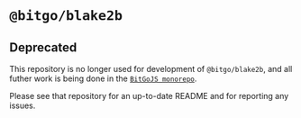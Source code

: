 # `@bitgo/blake2b`

## **Deprecated**

This repository is no longer used for development of `@bitgo/blake2b`, and all futher work is being done in the [`BitGoJS monorepo`](https://github.com/BitGo/BitGoJS/tree/master/modules/blake2b).

Please see that repository for an up-to-date README and for reporting any issues.
